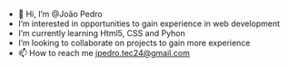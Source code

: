 - 👋 Hi, I’m @João Pedro
-  I’m interested in opportunities to gain experience in web development
-  I’m currently learning Html5, CSS and Pyhon
-  I’m looking to collaborate on projects to gain more experience
- 📫 How to reach me [jpedro.tec24@gmail.com](url)

<!---
CodeZuk/CodeZuk is a ✨ special ✨ repository because its `README.md` (this file) appears on your GitHub profile.
You can click the Preview link to take a look at your changes.
--->
